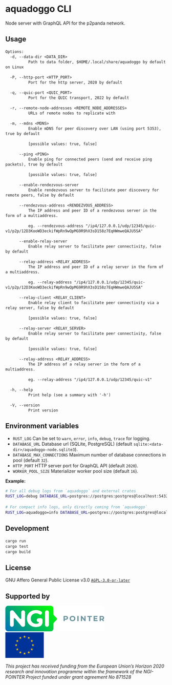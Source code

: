 # aquadoggo CLI

Node server with GraphQL API for the p2panda network.

## Usage

```
Options:
  -d, --data-dir <DATA_DIR>
          Path to data folder, $HOME/.local/share/aquadoggo by default on Linux

  -P, --http-port <HTTP_PORT>
          Port for the http server, 2020 by default

  -q, --quic-port <QUIC_PORT>
          Port for the QUIC transport, 2022 by default

  -r, --remote-node-addresses <REMOTE_NODE_ADDRESSES>
          URLs of remote nodes to replicate with

  -m, --mdns <MDNS>
          Enable mDNS for peer discovery over LAN (using port 5353), true by default

          [possible values: true, false]

      --ping <PING>
          Enable ping for connected peers (send and receive ping packets), true by default

          [possible values: true, false]

      --enable-rendezvous-server
          Enable rendezvous server to facilitate peer discovery for remote peers, false by default

      --rendezvous-address <RENDEZVOUS_ADDRESS>
          The IP address and peer ID of a rendezvous server in the form of a multiaddress.

          eg. --rendezvous-address "/ip4/127.0.0.1/udp/12345/quic-v1/p2p/12D3KooWD3eckifWpRn9wQpMG9R9hX3sD158z7EqHWmweQAJU5SA"

      --enable-relay-server
          Enable relay server to facilitate peer connectivity, false by default

      --relay-address <RELAY_ADDRESS>
          The IP address and peer ID of a relay server in the form of a multiaddress.

          eg. --relay-address "/ip4/127.0.0.1/udp/12345/quic-v1/p2p/12D3KooWD3eckifWpRn9wQpMG9R9hX3sD158z7EqHWmweQAJU5SA"

      --relay-client <RELAY_CLIENT>
          Enable relay client to facilitate peer connectivity via a relay server, false by default

          [possible values: true, false]

      --relay-server <RELAY_SERVER>
          Enable relay server to facilitate peer connectivity, false by default

          [possible values: true, false]

      --relay-address <RELAY_ADDRESS>
          The IP address of a relay server in the form of a multiaddress.

          eg. --relay-address "/ip4/127.0.0.1/udp/12345/quic-v1"

  -h, --help
          Print help (see a summary with '-h')

  -V, --version
          Print version
```

## Environment variables

* `RUST_LOG` Can be set to `warn`, `error`, `info`, `debug`, `trace` for logging.
* `DATABASE_URL` Database url (SQLite, PostgreSQL) (default `sqlite:<data-dir>/aquadoggo-node.sqlite3`).
* `DATABASE_MAX_CONNECTIONS` Maximum number of database connections in pool (default `32`).
* `HTTP_PORT` HTTP server port for GraphQL API (default `2020`).
* `WORKER_POOL_SIZE` Materializer worker pool size (default `16`).

**Example:**

```bash
# For all debug logs from `aquadoggo` and external crates
RUST_LOG=debug DATABASE_URL=postgres://postgres:postgres@localhost:5432/db cargo run

# For compact info logs, only directly coming from `aquadoggo`
RUST_LOG=aquadoggo=info DATABASE_URL=postgres://postgres:postgres@localhost:5432/db cargo run
```

## Development

```bash
cargo run
cargo test
cargo build
```

## License

GNU Affero General Public License v3.0 [`AGPL-3.0-or-later`](LICENSE)

## Supported by

<img src="https://raw.githubusercontent.com/p2panda/.github/main/assets/ngi-logo.png" width="auto" height="80px"><br />
<img src="https://raw.githubusercontent.com/p2panda/.github/main/assets/eu-flag-logo.png" width="auto" height="80px">

*This project has received funding from the European Union’s Horizon 2020 research and innovation programme within the framework of the NGI-POINTER Project funded under grant agreement No 871528*
